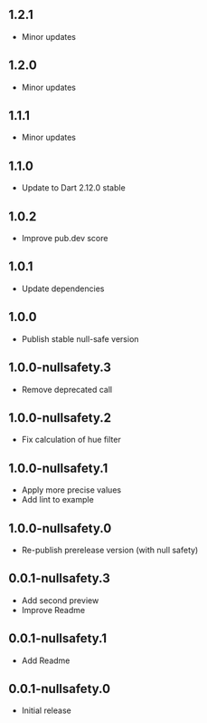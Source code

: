 ## 1.2.1

* Minor updates

## 1.2.0

* Minor updates

## 1.1.1

* Minor updates

## 1.1.0

* Update to Dart 2.12.0 stable

## 1.0.2

* Improve pub.dev score

## 1.0.1

* Update dependencies

## 1.0.0

* Publish stable null-safe version

## 1.0.0-nullsafety.3

* Remove deprecated call

## 1.0.0-nullsafety.2

* Fix calculation of hue filter

## 1.0.0-nullsafety.1

* Apply more precise values
* Add lint to example

## 1.0.0-nullsafety.0

* Re-publish prerelease version (with null safety)

## 0.0.1-nullsafety.3

* Add second preview
* Improve Readme

## 0.0.1-nullsafety.1

* Add Readme

## 0.0.1-nullsafety.0

* Initial release
